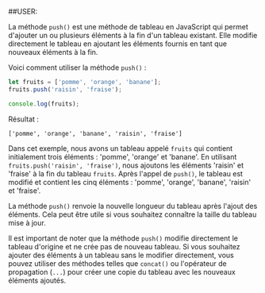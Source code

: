 ##USER:

La méthode `push()` est une méthode de tableau en JavaScript qui permet d'ajouter un ou plusieurs éléments à la fin d'un tableau existant. Elle modifie directement le tableau en ajoutant les éléments fournis en tant que nouveaux éléments à la fin.

Voici comment utiliser la méthode `push()` :

```javascript
let fruits = ['pomme', 'orange', 'banane'];
fruits.push('raisin', 'fraise');

console.log(fruits);
```

Résultat :
```
['pomme', 'orange', 'banane', 'raisin', 'fraise']
```

Dans cet exemple, nous avons un tableau appelé `fruits` qui contient initialement trois éléments : 'pomme', 'orange' et 'banane'. En utilisant `fruits.push('raisin', 'fraise')`, nous ajoutons les éléments 'raisin' et 'fraise' à la fin du tableau `fruits`. Après l'appel de `push()`, le tableau est modifié et contient les cinq éléments : 'pomme', 'orange', 'banane', 'raisin' et 'fraise'.

La méthode `push()` renvoie la nouvelle longueur du tableau après l'ajout des éléments. Cela peut être utile si vous souhaitez connaître la taille du tableau mise à jour.

Il est important de noter que la méthode `push()` modifie directement le tableau d'origine et ne crée pas de nouveau tableau. Si vous souhaitez ajouter des éléments à un tableau sans le modifier directement, vous pouvez utiliser des méthodes telles que `concat()` ou l'opérateur de propagation (`...`) pour créer une copie du tableau avec les nouveaux éléments ajoutés.